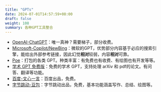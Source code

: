 ```yaml
---
title: "GPTs"
date: 2024-07-01T14:57:59+08:00
draft: false
weight: 108
summary: 各种GPT工具整合
---
```


- [OpenAI-ChatGPT](https://chatgpt.com/)：唯一真神？需要梯子，部分收费。
- [Microsoft-Copilot/NewBing](https://copilot.microsoft.com/?showconv=1)：微软的GPT，优势部分内容基于必应的搜索引擎，能给出外部参考链接，因此幻觉**相对**较弱，内容**相对**可靠。
- [Poe](https://poe.com/)：打包的各类 GPT。种类丰富：有免费也有收费、有绘图也有开发等等。
- [学术 GPT 免费版](https://academic.chatwithpaper.org/)：免费的学术 GPT，支持处理 arXiv 和 pdf的论文。有问答、翻译等功能。
- [百度-文心一言](https://yiyan.baidu.com/)：百度出品，免费。
- [字节跳动-豆包](https://www.doubao.com/chat/)：字节跳动出品，免费，基本功能涵盖写作、总结、绘图等。

